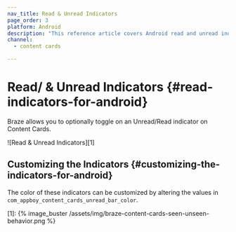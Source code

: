 ```yaml
---
nav_title: Read & Unread Indicators
page_order: 3
platform: Android
description: "This reference article covers Android read and unread indicators and how to implement them in your Content Cards."
channel:
  - content cards

---
```


# Read/ & Unread Indicators {#read-indicators-for-android}

Braze allows you to optionally toggle on an Unread/Read indicator on Content Cards.

![Read & Unread Indicators][1]

## Customizing the Indicators {#customizing-the-indicators-for-android}
The color of these indicators can be customized by altering the values in `com_appboy_content_cards_unread_bar_color`.

[1]: {% image_buster /assets/img/braze-content-cards-seen-unseen-behavior.png %}
